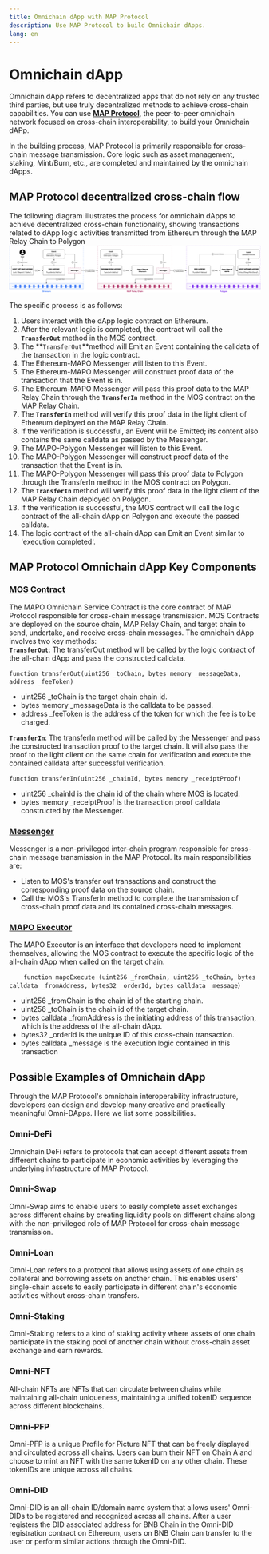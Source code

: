 ```yaml
---
title: Omnichain dApp with MAP Protocol
description: Use MAP Protocol to build Omnichain dApps.
lang: en
---
```

# Omnichain dApp
Omnichain dApp refers to decentralized apps that do not rely on any trusted third parties, but use truly decentralized methods to achieve cross-chain capabilities. You can use [**MAP Protocol**](docs/base/intro-to-mapo/index_en.md), the peer-to-peer omnichain network focused on cross-chain interoperability, to build your Omnichain dAPp. 

In the building process, MAP Protocol is primarily responsible for cross-chain message transmission. Core logic such as asset management, staking, Mint/Burn, etc., are completed and maintained by the omnichain dApps.
## MAP Protocol decentralized cross-chain flow
The following diagram illustrates the process for omnichain dApps to achieve decentralized cross-chain functionality, showing transactions related to dApp logic activities transmitted from Ethereum through the MAP Relay Chain to Polygon
![](OmniApp.png)

The specific process is as follows:
1. Users interact with the dApp logic contract on Ethereum.
2. After the relevant logic is completed, the contract will call the **`TransferOut`** method in the MOS contract.
3. The **`TransferOut`**method will Emit an Event containing the calldata of the transaction in the logic contract.
4. The Ethereum-MAPO Messenger will listen to this Event.
5. The Ethereum-MAPO Messenger will construct proof data of the transaction that the Event is in.
6. The Ethereum-MAPO Messenger will pass this proof data to the MAP Relay Chain through the **`TransferIn`** method in the MOS contract on the MAP Relay Chain.
7. The **`TransferIn`** method will verify this proof data in the light client of Ethereum deployed on the MAP Relay Chain.
8. If the verification is successful, an Event will be Emitted; its content also contains the same calldata as passed by the Messenger.
9. The MAPO-Polygon Messenger will listen to this Event.
10. The MAPO-Polygon Messenger will construct proof data of the transaction that the Event is in.
11. The MAPO-Polygon Messenger will pass this proof data to Polygon through the TransferIn method in the MOS contract on Polygon.
12. The **`TransferIn`** method will verify this proof data in the light client of the MAP Relay Chain deployed on Polygon.
13. If the verification is successful, the MOS contract will call the logic contract of the all-chain dApp on Polygon and execute the passed calldata.
14. The logic contract of the all-chain dApp can Emit an Event similar to 'execution completed'.
## MAP Protocol Omnichain dApp Key Components
### [MOS Contract](https://github.com/mapprotocol/mapo-service-contracts/blob/main/evm/contracts/MapoServiceV3.sol)
The MAPO Omnichain Service Contract is the core contract of MAP Protocol responsible for cross-chain message transmission. MOS Contracts are deployed on the source chain, MAP Relay Chain, and target chain to send, undertake, and receive cross-chain messages. The omnichain dApp involves two key methods:
\
**`TransferOut`**: The transferOut method will be called by the logic contract of the all-chain dApp and pass the constructed calldata.
```
function transferOut(uint256 _toChain, bytes memory _messageData, address _feeToken)
```
- uint256 _toChain is the target chain chain id.
- bytes memory _messageData is the calldata to be passed.
- address _feeToken is the address of the token for which the fee is to be charged.

**`TransferIn`**: The transferIn method will be called by the Messenger and pass the constructed transaction proof to the target chain. It will also pass the proof to the light client on the same chain for verification and execute the contained calldata after successful verification.
```
function transferIn(uint256 _chainId, bytes memory _receiptProof)
```
- uint256 _chainId is the chain id of the chain where MOS is located.
- bytes memory _receiptProof is the transaction proof calldata constructed by the Messenger.

### [Messenger](https://github.com/mapprotocol/compass)
Messenger is a non-privileged inter-chain program responsible for cross-chain message transmission in the MAP Protocol. Its main responsibilities are:
- Listen to MOS's transfer out transactions and construct the corresponding proof data on the source chain.
- Call the MOS's TransferIn method to complete the transmission of cross-chain proof data and its contained cross-chain messages.

### [MAPO Executor](https://github.com/mapprotocol/mapo-service-contracts/blob/main/evm/contracts/interface/IMapoExecutor.sol)
The MAPO Executor is an interface that developers need to implement themselves, allowing the MOS contract to execute the specific logic of the all-chain dApp when called on the target chain.
```
    function mapoExecute (uint256 _fromChain, uint256 _toChain, bytes calldata _fromAddress, bytes32 _orderId, bytes calldata _message）
```
- uint256 _fromChain is the chain id of the starting chain.
- uint256 _toChain is the chain id of the target chain.
- bytes calldata _fromAddress is the initiating address of this transaction, which is the address of the all-chain dApp.
- bytes32 _orderId is the unique ID of this cross-chain transaction.
- bytes calldata _message is the execution logic contained in this transaction
## Possible Examples of Omnichain dApp
Through the MAP Protocol's omnichain interoperability infrastructure, developers can design and develop many creative and practically meaningful Omni-DApps. Here we list some possibilities.
### Omni-DeFi
Omnichain DeFi refers to protocols that can accept different assets from different chains to participate in economic activities by leveraging the underlying infrastructure of MAP Protocol.
### Omni-Swap
Omni-Swap aims to enable users to easily complete asset exchanges across different chains by creating liquidity pools on different chains along with the non-privileged role of MAP Protocol for cross-chain message transmission.
### Omni-Loan
Omni-Loan refers to a protocol that allows using assets of one chain as collateral and borrowing assets on another chain. This enables users' single-chain assets to easily participate in different chain's economic activities without cross-chain transfers.
### Omni-Staking
Omni-Staking refers to a kind of staking activity where assets of one chain participate in the staking pool of another chain without cross-chain asset exchange and earn rewards.
###  Omni-NFT
All-chain NFTs are NFTs that can circulate between chains while maintaining all-chain uniqueness, maintaining a unified tokenID sequence across different blockchains.
### Omni-PFP
Omni-PFP is a unique Profile for Picture NFT that can be freely displayed and circulated across all chains. Users can burn their NFT on Chain A and choose to mint an NFT with the same tokenID on any other chain. These tokenIDs are unique across all chains.
### Omni-DID
Omni-DID is an all-chain ID/domain name system that allows users' Omni-DIDs to be registered and recognized across all chains. After a user registers the DID associated address for BNB Chain in the Omni-DID registration contract on Ethereum, users on BNB Chain can transfer to the user or perform similar actions through the Omni-DID.

